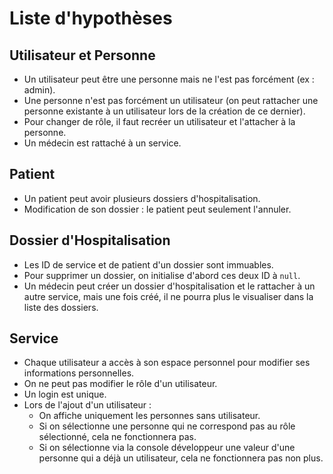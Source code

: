 # Liste d'hypothèses

## Utilisateur et Personne
- Un utilisateur peut être une personne mais ne l'est pas forcément (ex : admin).
- Une personne n'est pas forcément un utilisateur (on peut rattacher une personne existante à un utilisateur lors de la création de ce dernier).
- Pour changer de rôle, il faut recréer un utilisateur et l'attacher à la personne.
- Un médecin est rattaché à un service.

## Patient
- Un patient peut avoir plusieurs dossiers d'hospitalisation.
- Modification de son dossier : le patient peut seulement l'annuler.

## Dossier d'Hospitalisation
- Les ID de service et de patient d'un dossier sont immuables.
- Pour supprimer un dossier, on initialise d'abord ces deux ID à `null`.
- Un médecin peut créer un dossier d'hospitalisation et le rattacher à un autre service, mais une fois créé, il ne pourra plus le visualiser dans la liste des dossiers.

## Service
- Chaque utilisateur a accès à son espace personnel pour modifier ses informations personnelles.
- On ne peut pas modifier le rôle d'un utilisateur.
- Un login est unique.
- Lors de l'ajout d'un utilisateur :
  - On affiche uniquement les personnes sans utilisateur.
  - Si on sélectionne une personne qui ne correspond pas au rôle sélectionné, cela ne fonctionnera pas.
  - Si on sélectionne via la console développeur une valeur d'une personne qui a déjà un utilisateur, cela ne fonctionnera pas non plus.


